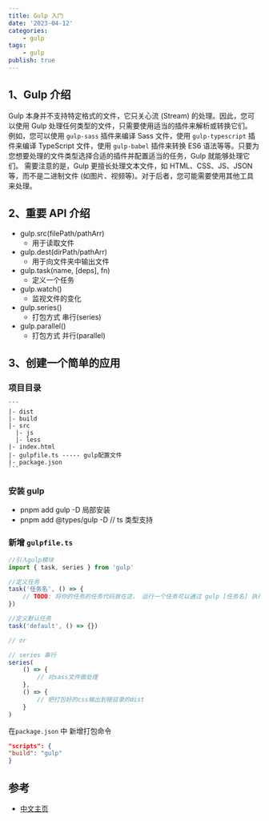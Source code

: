 ```yaml
---
title: Gulp 入门
date: '2023-04-12'
categories:
    - gulp
tags:
    - gulp
publish: true
---
```


## 1、Gulp 介绍

Gulp 本身并不支持特定格式的文件，它只关心流 (Stream) 的处理。因此，您可以使用 Gulp 处理任何类型的文件，只需要使用适当的插件来解析或转换它们。
例如，您可以使用 `gulp-sass` 插件来编译 Sass 文件，使用 `gulp-typescript` 插件来编译 TypeScript 文件，使用 `gulp-babel` 插件来转换 ES6 语法等等。只要为您想要处理的文件类型选择合适的插件并配置适当的任务，Gulp 就能够处理它们。
需要注意的是，Gulp 更擅长处理文本文件，如 HTML、CSS、JS、JSON 等，而不是二进制文件 (如图片、视频等)。对于后者，您可能需要使用其他工具来处理。

## 2、重要 API 介绍

-   gulp.src(filePath/pathArr)
    -   用于读取文件
-   gulp.dest(dirPath/pathArr)
    -   用于向文件夹中输出文件
-   gulp.task(name, [deps], fn)
    -   定义一个任务
-   gulp.watch()
    -   监视文件的变化
-   gulp.series()
    -   打包方式 串行(series)
-   gulp.parallel()
    -   打包方式 并行(parallel)

## 3、创建一个简单的应用

### 项目目录

    ```
    |- dist
    |- build
    |- src
      |- js
      |- less
    |- index.html
    |- gulpfile.ts ----- gulp配置文件
    |- package.json
    ```

### 安装 gulp

-   pnpm add gulp -D 局部安装
-   pnpm add @types/gulp -D // ts 类型支持

### 新增 `gulpfile.ts`

```ts
//引入gulp模块
import { task, series } from 'gulp'

//定义任务
task('任务名', () => {
    // TODO: 将你的任务的任务代码放在这， 运行一个任务可以通过 gulp [任务名] 执行
})

//定义默认任务
task('default', () => {})

// or

// series 串行
series(
    () => {
        // 对sass文件做处理
    },
    () => {
        // 把打包好的css输出到根目录的dist
    }
)
```

在`package.json` 中 新增打包命令

```json
"scripts": {
"build": "gulp"
}

```

## 参考

-   [中文主页](http://www.gulpjs.com.cn/)
